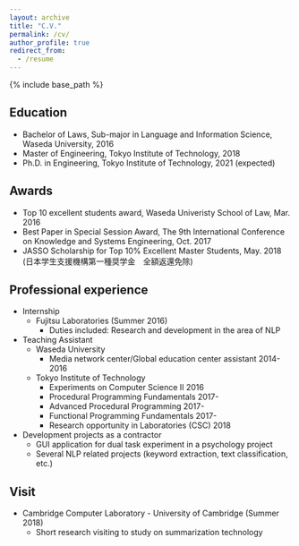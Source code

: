 ```yaml
---
layout: archive
title: "C.V."
permalink: /cv/
author_profile: true
redirect_from:
  - /resume
---
```


{% include base_path %}

## Education
* Bachelor of Laws, Sub-major in Language and Information Science, Waseda University, 2016
* Master of Engineering, Tokyo Institute of Technology, 2018
* Ph.D. in Engineering, Tokyo Institute of Technology, 2021 (expected)

## Awards
* Top 10 excellent students award, Waseda Univeristy School of Law, Mar. 2016
* Best Paper in Special Session Award, The 9th International Conference on Knowledge and Systems Engineering, Oct. 2017
* JASSO Scholarship for Top 10% Excellent Master Students, May. 2018 (日本学生支援機構第一種奨学金　全額返還免除)
<!-- * Japan Society for the Promotion of Science Research Fellowship for Young Scientists (DC2), Mar. 2020 -->

## Professional experience
* Internship
  * Fujitsu Laboratories (Summer 2016)
    * Duties included: Research and development in the area of NLP
* Teaching Assistant
  * Waseda University
    * Media network center/Global education center assistant 2014-2016
  * Tokyo Institute of Technology 
    * Experiments on Computer Science II 2016
    * Procedural Programming Fundamentals 2017-
    * Advanced Procedural Programming 2017- 
    * Functional Programming Fundamentals 2017-
    * Research opportunity in Laboratories (CSC) 2018
* Development projects as a contractor
  * GUI application for dual task experiment in a psychology project
  * Several NLP related projects (keyword extraction, text classification, etc.)

## Visit
* Cambridge Computer Laboratory - University of Cambridge (Summer 2018)
  * Short research visiting to study on summarization technology


<!-- 
Talks
======
  <ul>{% for post in site.talks %}
    {% include archive-single-talk-cv.html %}
  {% endfor %}</ul>
  
Teaching
======
  <ul>{% for post in site.teaching %}
    {% include archive-single-cv.html %}
  {% endfor %}</ul>
  
Service and leadership
======
* Currently signed in to 43 different slack teams
-->
